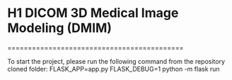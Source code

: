# H1 DICOM 3D Medical Image Modeling (DMIM)
===========================================

To start the project, please run the following command from the repository cloned folder:
FLASK_APP=app.py FLASK_DEBUG=1 python -m flask run
